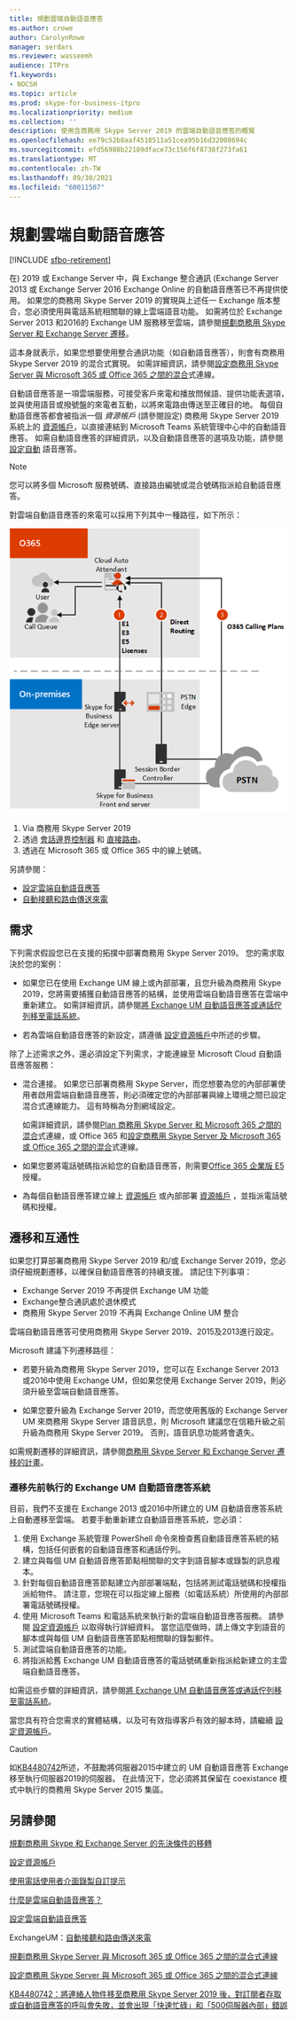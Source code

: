 ```yaml
---
title: 規劃雲端自動語音應答
ms.author: crowe
author: CarolynRowe
manager: serdars
ms.reviewer: wasseemh
audience: ITPro
f1.keywords:
- NOCSH
ms.topic: article
ms.prod: skype-for-business-itpro
ms.localizationpriority: medium
ms.collection: ''
description: 使用含商務用 Skype Server 2019 的雲端自動語音應答的概覽
ms.openlocfilehash: ee79c52b8aaf4518511a51cea95b16d32008694c
ms.sourcegitcommit: efd56988b22189dface73c156f6f8738f273fa61
ms.translationtype: MT
ms.contentlocale: zh-TW
ms.lasthandoff: 09/30/2021
ms.locfileid: "60011507"
---
```

# <a name="plan-cloud-auto-attendants"></a>規劃雲端自動語音應答

[!INCLUDE [sfbo-retirement](../../Hub/includes/sfbo-retirement.md)]

在) 2019 或 Exchange Server 中，與 Exchange 整合通訊 (Exchange Server 2013 或 Exchange Server 2016 Exchange Online 的自動語音應答已不再提供使用。 如果您的商務用 Skype Server 2019 的實現與上述任一 Exchange 版本整合，您必須使用與電話系統相關聯的線上雲端語音功能。 如需將位於 Exchange Server 2013 和2016的 Exchange UM 服務移至雲端，請參閱[規劃商務用 Skype Server 和 Exchange Server 遷移](plan-um-migration.md)。

這本身就表示，如果您想要使用整合通訊功能（如自動語音應答），則會有商務用 Skype Server 2019 的混合式實現。 如需詳細資訊，請參閱[設定商務用 Skype Server 與 Microsoft 365 或 Office 365 之間的混合](configure-hybrid-connectivity.md)式連線。

自動語音應答是一項雲端服務，可接受客戶來電和播放問候語、提供功能表選項，並與使用語音或撥號盤的來電者互動，以將來電路由傳送至正確目的地。 每個自動語音應答都會被指派一個 *資源帳戶* (請參閱設定) 商務用 Skype Server 2019 系統上的 [資源帳戶](configure-onprem-ra.md)，以直接連結到 Microsoft Teams 系統管理中心中的自動語音應答。 如需自動語音應答的詳細資訊，以及自動語音應答的選項及功能，請參閱 [設定自動](/microsoftteams/create-a-phone-system-auto-attendant) 語音應答。

> [!NOTE]
> 您可以將多個 Microsoft 服務號碼、直接路由編號或混合號碼指派給自動語音應答。

對雲端自動語音應答的來電可以採用下列其中一種路徑，如下所示：

![自動語音應答的圖表。](../../SfBServer2019/media/AA-plan-concept.png)

1. Via 商務用 Skype Server 2019
2. 透過 [會話邊界控制器](/MicrosoftTeams/direct-routing-border-controllers) 和 [直接路由](/microsoftteams/direct-routing-plan-media-bypass)。
3. 透過在 Microsoft 365 或 Office 365 中的線上號碼。

另請參閱：

- [設定雲端自動語音應答](/microsoftteams/create-a-phone-system-auto-attendant)
- [自動接聽和路由傳送來電](/exchange/voice-mail-unified-messaging/automatically-answer-and-route-calls/automatically-answer-and-route-calls)

## <a name="requirements"></a>需求

下列需求假設您已在支援的拓撲中部署商務用 Skype Server 2019。  您的需求取決於您的案例：

- 如果您已在使用 Exchange UM 線上或內部部署，且您升級為商務用 Skype 2019，您將需要捕獲自動語音應答的結構，並使用雲端自動語音應答在雲端中重新建立。 如需詳細資訊，請參閱[將 Exchange UM 自動語音應答或通話佇列移至電話系統](configure-onprem-ra.md#moving-an-exchange-um-auto-attendant-or-call-queue-to-phone-system)。

- 若為雲端自動語音應答的新設定，請遵循  [設定資源帳戶](configure-onprem-ra.md)中所述的步驟。

除了上述需求之外，還必須設定下列需求，才能連線至 Microsoft Cloud 自動語音應答服務：

- 混合連接。 如果您已部署商務用 Skype Server，而您想要為您的內部部署使用者啟用雲端自動語音應答，則必須確定您的內部部署與線上環境之間已設定混合式連線能力。 這有時稱為分割網域設定。

   如需詳細資訊，請參閱[Plan 商務用 Skype Server 和 Microsoft 365 之間的混合](plan-hybrid-connectivity.md)式連線，或 Office 365 和[設定商務用 Skype Server 及 Microsoft 365 或 Office 365 之間的混合](configure-hybrid-connectivity.md)式連線。

- 如果您要將電話號碼指派給您的自動語音應答，則需要[Office 365 企業版 E5](../../SfbOnline/skype-for-business-and-microsoft-teams-add-on-licensing/license-options-based-on-your-plan/office-365-enterprise-e5-with-audio-conferencing.md)授權。
- 為每個自動語音應答建立線上 [資源帳戶](/MicrosoftTeams/manage-resource-accounts) 或內部部署 [資源帳戶](configure-onprem-ra.md) ，並指派電話號碼和授權。 

## <a name="migration-and-interoperability"></a>遷移和互通性

如果您打算部署商務用 Skype Server 2019 和/或 Exchange Server 2019，您必須仔細規劃遷移，以確保自動語音應答的持續支援。 請記住下列事項：

- Exchange Server 2019 不再提供 Exchange UM 功能
- Exchange整合通訊處於退休模式
- 商務用 Skype Server 2019 不再與 Exchange Online UM 整合

雲端自動語音應答可使用商務用 Skype Server 2019、2015及2013進行設定。

Microsoft 建議下列遷移路徑：

- 若要升級為商務用 Skype Server 2019，您可以在 Exchange Server 2013 或2016中使用 Exchange UM，但如果您使用 Exchange Server 2019，則必須升級至雲端自動語音應答。

- 如果您要升級為 Exchange Server 2019，而您使用舊版的 Exchange Server UM 來商務用 Skype Server 語音訊息，則 Microsoft 建議您在信箱升級之前升級為商務用 Skype Server 2019。  否則，語音訊息功能將會遺失。

如需規劃遷移的詳細資訊，請參閱[商務用 Skype Server 和 Exchange Server 遷移的計畫](plan-um-migration.md)。

### <a name="migrating-a-previously-implemented-exchange-um-auto-attendant-system"></a>遷移先前執行的 Exchange UM 自動語音應答系統

目前，我們不支援在 Exchange 2013 或2016中所建立的 UM 自動語音應答系統上自動遷移至雲端。 若要手動重新建立自動語音應答系統，您必須：

1. 使用 Exchange 系統管理 PowerShell 命令來檢查舊自動語音應答系統的結構，包括任何嵌套的自動語音應答和通話佇列。  
2. 建立與每個 UM 自動語音應答節點相關聯的文字到語音腳本或錄製的訊息複本。
3. 針對每個自動語音應答節點建立內部部署端點，包括將測試電話號碼和授權指派給物件。 請注意，您現在可以指定線上服務（如電話系統）所使用的內部部署電話號碼授權。
4. 使用 Microsoft Teams 和電話系統來執行新的雲端自動語音應答服務。 請參閱 [設定資源帳戶](configure-onprem-ra.md) 以取得執行詳細資料。 當您這麼做時，請上傳文字到語音的腳本或與每個 UM 自動語音應答節點相關聯的錄製郵件。
5. 測試雲端自動語音應答的功能。
6. 將指派給舊 Exchange UM 自動語音應答的電話號碼重新指派給新建立的主雲端自動語音應答。

如需這些步驟的詳細資訊，請參閱[將 Exchange UM 自動語音應答或通話佇列移至電話系統](configure-onprem-ra.md#moving-an-exchange-um-auto-attendant-or-call-queue-to-phone-system)。

當您具有符合您需求的實體結構，以及可有效指導客戶有效的腳本時，請繼續 [設定資源帳戶](configure-onprem-ra.md)。

> [!CAUTION]
> 如[KB4480742](https://support.microsoft.com/help/4480742/call-failures-and-500-server-internal-error-after-migration-to-2019)所述，不鼓勵將伺服器2015中建立的 UM 自動語音應答 Exchange 移至執行伺服器2019的伺服器。 在此情況下，您必須將其保留在 coexistance 模式中執行的商務用 Skype Server 2015 集區。

## <a name="see-also"></a>另請參閱

[規劃商務用 Skype 和 Exchange Server 的先決條件的移轉](plan-um-migration.md)

[設定資源帳戶](configure-onprem-ra.md)

[使用電話使用者介面錄製自訂提示](/exchange/voice-mail-unified-messaging/greetings-announcements-menus-and-prompts/enable-custom-prompt-recording)

[什麼是雲端自動語音應答？](/SkypeForBusiness/what-is-phone-system-in-office-365/what-are-phone-system-auto-attendants)

[設定雲端自動語音應答](/microsoftteams/create-a-phone-system-auto-attendant)

ExchangeUM：[自動接聽和路由傳送來電](/exchange/voice-mail-unified-messaging/automatically-answer-and-route-calls/automatically-answer-and-route-calls)

[規劃商務用 Skype Server 與 Microsoft 365 或 Office 365 之間的混合式連線](plan-hybrid-connectivity.md)

[設定商務用 Skype Server 與 Microsoft 365 或 Office 365 之間的混合式連線](configure-hybrid-connectivity.md)

[KB4480742：將連絡人物件移至商務用 Skype Server 2019 後，對訂閱者存取或自動語音應答的呼叫會失敗，並會出現「快速忙碌」和「500伺服器內部」錯誤](https://support.microsoft.com/help/4480742/call-failures-and-500-server-internal-error-after-migration-to-2019)
